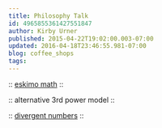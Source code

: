 ```yaml
---
title: Philosophy Talk
id: 4965855361427551847
author: Kirby Urner
published: 2015-04-22T19:02:00.003-07:00
updated: 2016-04-18T23:46:55.981-07:00
blog: coffee_shops
tags: 
---
```


:: [eskimo math](http://mathforum.org/kb/message.jspa?messageID=9742355) ::

:: alternative 3rd power model ::

:: [divergent numbers](http://coffeeshopsnet.blogspot.com/2016/04/nonsense-numbers.html) ::